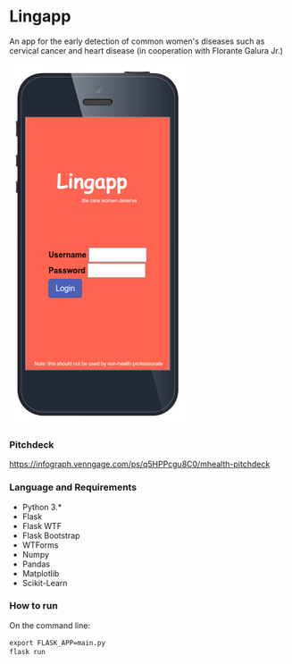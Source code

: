 # Lingapp

An app for the early detection of common women's diseases such as cervical cancer and heart disease (in cooperation with Florante Galura Jr.)

![](https://github.com/leloykun/lingapp/blob/master/static/images/screenshot.png)

### Pitchdeck
https://infograph.venngage.com/ps/q5HPPcgu8C0/mhealth-pitchdeck

### Language and Requirements
* Python 3.*
* Flask 
* Flask WTF
* Flask Bootstrap
* WTForms
* Numpy
* Pandas
* Matplotlib
* Scikit-Learn

### How to run
On the command line:
```{bash}
export FLASK_APP=main.py
flask run
```
